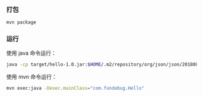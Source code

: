 ### 打包

```bash
mvn package
```

### 运行

使用 java 命令运行：

```bash
java -cp target/hello-1.0.jar:$HOME/.m2/repository/org/json/json/20180813/json-20180813.jar com.fundebug.Hello
```

使用 mvn 命令运行：

```bash
mvn exec:java -Dexec.mainClass="com.fundebug.Hello"
```
